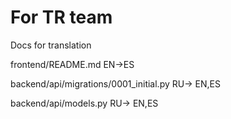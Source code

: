 # For TR team
Docs for translation

frontend/README.md EN->ES

backend/api/migrations/0001_initial.py RU-> EN,ES

backend/api/models.py RU-> EN,ES
